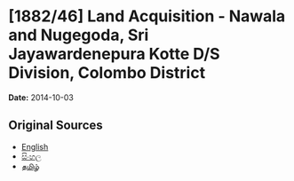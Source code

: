 # [1882/46] Land Acquisition - Nawala and Nugegoda, Sri Jayawardenepura Kotte D/S Division, Colombo District

**Date:** 2014-10-03

## Original Sources

- [English](https://documents.gov.lk/view/extra-gazettes/2014/10/1882-46_E.pdf)
- [සිංහල](https://documents.gov.lk/view/extra-gazettes/2014/10/1882-46_S.pdf)
- [தமிழ்](https://documents.gov.lk/view/extra-gazettes/2014/10/1882-46_T.pdf)
